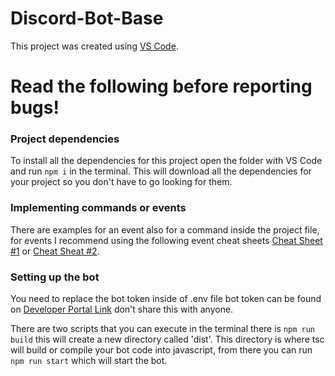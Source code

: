 # Discord-Bot-Base
This project was created using [VS Code](https://code.visualstudio.com/).
 
# Read the following before reporting bugs!
### Project dependencies
To install all the dependencies for this project open the folder with VS Code and run `npm i` in the terminal. This will download all the dependencies for your project so you don't have to go looking for them.

### Implementing commands or events
There are examples for an event also for a command inside the project file, for events I recommend using the following event cheat sheets [Cheat Sheet #1](https://github.com/armfxl/discord.js-cheatsheet/blob/main/cheatsheet.js) or [Cheat Sheat #2](https://gist.github.com/koad/316b265a91d933fd1b62dddfcc3ff584).

### Setting up the bot
You need to replace the bot token inside of .env file bot token can be found on [Developer Portal Link](https://discord.com/developers/applications) don't share this with anyone.

There are two scripts that you can execute in the terminal there is `npm run build` this will create a new directory called 'dist'. This directory is where tsc will build or compile your bot code into javascript, from there you can run `npm run start` which will start the bot.
